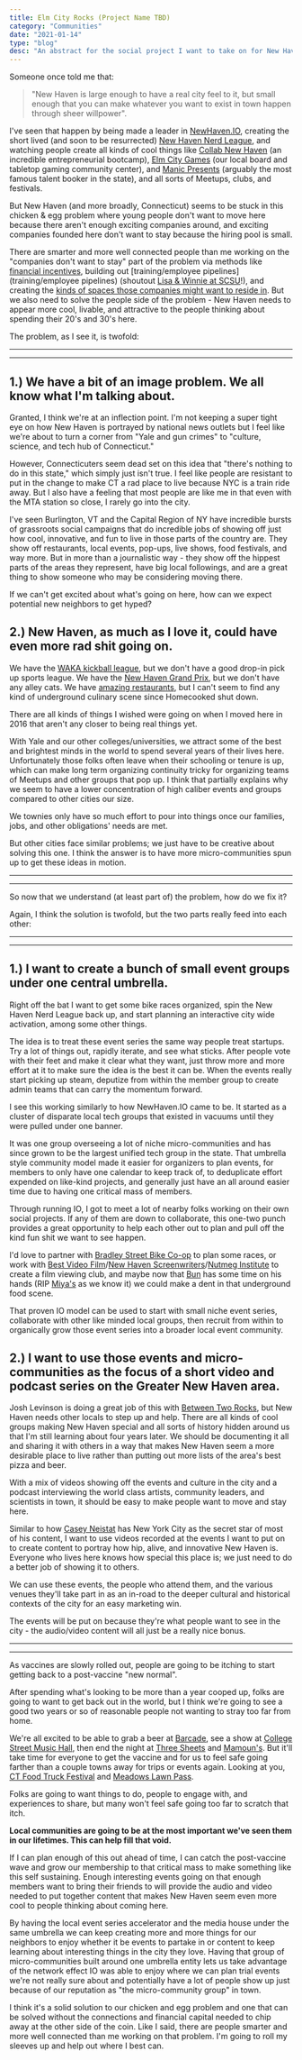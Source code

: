 ```yaml
---
title: Elm City Rocks (Project Name TBD)
category: "Communities"
date: "2021-01-14"
type: "blog"
desc: "An abstract for the social project I want to take on for New Haven in 2021."
---
```


Someone once told me that:

> "New Haven is large enough to have a real city feel to it, but small enough that you can make whatever you want to exist in town happen through sheer willpower".

I've seen that happen by being made a leader in [NewHaven.IO](https://newhaven.io), creating the short lived (and soon to be resurrected) [New Haven Nerd League](https://opensports.net/NewHavenNerdLeague), and watching people create all kinds of cool things like [Collab New Haven](https://collabnewhaven.org/) (an incredible entrepreneurial bootcamp), [Elm City Games](https://elmcitygames.com/) (our local board and tabletop gaming community center), and [Manic Presents](https://www.manicpresents.com/) (arguably the most famous talent booker in the state), and all sorts of Meetups, clubs, and festivals.

But New Haven (and more broadly, Connecticut) seems to be stuck in this chicken & egg problem where young people don't want to move here because there aren't enough exciting companies around, and exciting companies founded here don't want to stay because the hiring pool is small.

There are smarter and more well connected people than me working on the "companies don't want to stay" part of the problem via methods like [financial incentives](https://ctnext.com/), building out [training/employee pipelines](training/employee pipelines) (shoutout [Lisa & Winnie at SCSU](https://www.southernct.edu/academics/computer-science)!), and creating the [kinds of spaces those companies might want to reside in](https://www.districtnhv.com/). But we also need to solve the people side of the problem - New Haven needs to appear more cool, livable, and attractive to the people thinking about spending their 20's and 30's here.

The problem, as I see it, is twofold:

---
---

## 1.) We have a bit of an image problem. We all know what I'm talking about.

Granted, I think we're at an inflection point. I'm not keeping a super tight eye on how New Haven is portrayed by national news outlets but I feel like we're about to turn a corner from "Yale and gun crimes" to "culture, science, and tech hub of Connecticut."

However, Connecticuters seem dead set on this idea that "there's nothing to do in this state," which simply just isn't true. I feel like people are resistant to put in the change to make CT a rad place to live because NYC is a train ride away. But I also have a feeling that most people are like me in that even with the MTA station so close, I rarely go into the city.

I've seen Burlington, VT and the Capital Region of NY have incredible bursts of grassroots social campaigns that do incredible jobs of showing off just how cool, innovative, and fun to live in those parts of the country are. They show off restaurants, local events, pop-ups, live shows, food festivals, and way more. But in more than a journalistic way - they show off the hippest parts of the areas they represent, have big local followings, and are a great thing to show someone who may be considering moving there.

If we can't get excited about what's going on here, how can we expect potential new neighbors to get hyped?

## 2.) New Haven, as much as I love it, could have even more rad shit going on.

We have the [WAKA kickball league](https://www.clubwaka.com/leagues/new-haven), but we don't have a good drop-in pick up sports league. We have the [New Haven Grand Prix](https://www.newhavengp.com/), but we don't have any alley cats. We have [amazing restaurants](https://www.visitnewhaven.com/dining), but I can't seem to find any kind of underground culinary scene since Homecooked shut down.

There are all kinds of things I wished were going on when I moved here in 2016 that aren't any closer to being real things yet.

With Yale and our other colleges/universities, we attract some of the best and brightest minds in the world to spend several years of their lives here. Unfortunately those folks often leave when their schooling or tenure is up, which can make long term organizing continuity tricky for organizing teams of Meetups and other groups that pop up. I think that partially explains why we seem to have a lower concentration of high caliber events and groups compared to other cities our size.

We townies only have so much effort to pour into things once our families, jobs, and other obligations' needs are met.

But other cities face similar problems; we just have to be creative about solving this one. I think the answer is to have more micro-communities spun up to get these ideas in motion.

---
---

So now that we understand (at least part of) the problem, how do we fix it?

Again, I think the solution is twofold, but the two parts really feed into each other:

---
---

## 1.) I want to create a bunch of small event groups under one central umbrella.

Right off the bat I want to get some bike races organized, spin the New Haven Nerd League back up, and start planning an interactive city wide activation, among some other things.

The idea is to treat these event series the same way people treat startups. Try a lot of things out, rapidly iterate, and see what sticks. After people vote with their feet and make it clear what they want, just throw more and more effort at it to make sure the idea is the best it can be. When the events really start picking up steam, deputize from within the member group to create admin teams that can carry the momentum forward.

I see this working similarly to how NewHaven.IO came to be. It started as a cluster of disparate local tech groups that existed in vacuums until they were pulled under one banner.

It was one group overseeing a lot of niche micro-communities and has since grown to be the largest unified tech group in the state. That umbrella style community model made it easier for organizers to plan events, for members to only have one calendar to keep track of, to deduplicate effort expended on like-kind projects, and generally just have an all around easier time due to having one critical mass of members.

Through running IO, I got to meet a lot of nearby folks working on their own social projects. If any of them are down to collaborate, this one-two punch provides a great opportunity to help each other out to plan and pull off the kind fun shit we want to see happen.

I'd love to partner with [Bradley Street Bike Co-op](https://bsbc.co/) to plan some races, or work with [Best Video Film](https://www.bestvideo.com/)/[New Haven Screenwriters](https://www.meetup.com/New-Haven-Screenwriters/)/[Nutmeg Institute](https://www.nutmeginstitute.com/) to create a film viewing club, and maybe now that [Bun](https://twitter.com/cookinforpeace?lang=en) has some time on his hands (RIP [Miya's](http://miyassushi.com/) as we know it) we could make a dent in that underground food scene.

That proven IO model can be used to start with small niche event series, collaborate with other like minded local groups, then recruit from within to organically grow those event series into a broader local event community.

## 2.) I want to use those events and micro-communities as the focus of a short video and podcast series on the Greater New Haven area.

Josh Levinson is doing a great job of this with [Between Two Rocks](https://betweentworocks.com), but New Haven needs other locals to step up and help. There are all kinds of cool groups making New Haven special and all sorts of history hidden around us that I'm still learning about four years later. We should be documenting it all and sharing it with others in a way that makes New Haven seem a more desirable place to live rather than putting out more lists of the area's best pizza and beer.

With a mix of videos showing off the events and culture in the city and a podcast interviewing the world class artists, community leaders, and scientists in town, it should be easy to make people want to move and stay here.

Similar to how [Casey Neistat](https://www.youtube.com/user/caseyneistat) has New York City as the secret star of most of his content, I want to use videos recorded at the events I want to put on to create content to portray how hip, alive, and innovative New Haven is. Everyone who lives here knows how special this place is; we just need to do a better job of showing it to others.

We can use these events, the people who attend them, and the various venues they'll take part in as an in-road to the deeper cultural and historical contexts of the city for an easy marketing win.

The events will be put on because they're what people want to see in the city - the audio/video content will all just be a really nice bonus.

---
---

As vaccines are slowly rolled out, people are going to be itching to start getting back to a post-vaccine "new normal".

After spending what's looking to be more than a year cooped up, folks are going to want to get back out in the world, but I think we're going to see a good two years or so of reasonable people not wanting to stray too far from home.

We're all excited to be able to grab a beer at [Barcade](https://barcadenewhaven.com/), see a show at [College Street Music Hall](https://www.collegestreetmusichall.com/), then end the night at [Three Sheets](https://threesheetsnh.com/) and [Mamoun's](https://mamouns.com/). But it'll take time for everyone to get the vaccine and for us to feel safe going farther than a couple towns away for trips or events again. Looking at you, [CT Food Truck Festival](https://www.ctfoodtrucks.com/food-truck-festivals/) and [Meadows Lawn Pass](http://lawnpass.livenation.com/).

Folks are going to want things to do, people to engage with, and experiences to share, but many won't feel safe going too far to scratch that itch.

**Local communities are going to be at the most important we've seen them in our lifetimes. This can help fill that void.**

If I can plan enough of this out ahead of time, I can catch the post-vaccine wave and grow our membership to that critical mass to make something like this self sustaining. Enough interesting events going on that enough members want to bring their friends to will provide the audio and video needed to put together content that makes New Haven seem even more cool to people thinking about coming here.

By having the local event series accelerator and the media house under the same umbrella we can keep creating more and more things for our neighbors to enjoy whether it be events to partake in or content to keep learning about interesting things in the city they love. Having that group of micro-communities built around one umbrella entity lets us  take advantage of the network effect IO was able to enjoy where we can plan trial events we're not really sure about and potentially have a lot of people show up just because of our reputation as "the micro-community group" in town.

I think it's a solid solution to our chicken and egg problem and one that can be solved without the connections and financial capital needed to chip away at the other side of the coin. Like I said, there are people smarter and more well connected than me working on that problem. I'm going to roll my sleeves up and help out where I best can.
